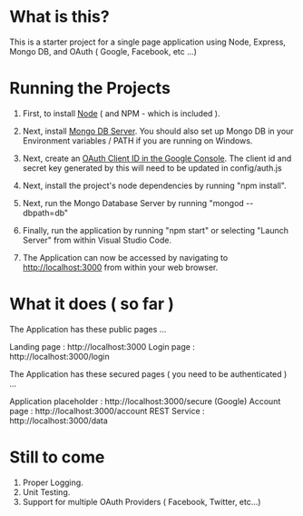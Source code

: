 ﻿# What is this?

This is a starter project for a single page application using Node, Express, Mongo DB, and OAuth ( Google, Facebook, etc ...)

# Running the Projects

1. First, to install <a href="https://nodejs.org/en/download/">Node</a> ( and NPM - which is included ).

2. Next, install <a href="https://www.mongodb.com/download-center/community">Mongo DB Server</a>. You should also set up Mongo DB in your Environment variables / PATH if you are running on Windows.

3. Next, create an <a href="https://console.developers.google.com/apis/credentials/oauthclient">OAuth Client ID in the Google Console</a>. The client id and secret key generated by this will need to be updated in config/auth.js

4. Next, install the project's node dependencies by running "npm install".

5. Next, run the Mongo Database Server by running "mongod --dbpath=db"

6. Finally, run the application by running "npm start" or selecting "Launch Server" from within Visual Studio Code.

7. The Application can now be accessed by navigating to <a href="http://localhost:3000">http://localhost:3000</a> from within your web browser.

# What it does ( so far )

The Application has these public pages ...

Landing page : http://localhost:3000
Login page : http://localhost:3000/login

The Application has these secured pages ( you need to be authenticated ) ...

Application placeholder :  http://localhost:3000/secure
(Google) Account page : http://localhost:3000/account
REST Service : http://localhost:3000/data

# Still to come 

1. Proper Logging.
2. Unit Testing.
3. Support for multiple OAuth Providers ( Facebook, Twitter, etc...)
